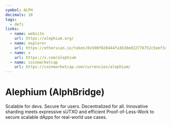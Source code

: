 ```yaml
---
symbol: ALPH
decimals: 18
tags:
  - defi
links:
  - name: website
    url: https://alephium.org/
  - name: explorer
    url: https://etherscan.io/token/0x590f820444fa3638e022776752c5eef34e2f89a6
  - name: x
    url: https://x.com/alephium
  - name: coinmarketcap
    url: https://coinmarketcap.com/currencies/alephium/
---
```


# Alephium (AlphBridge)

Scalable for devs. Secure for users. Decentralized for all. Innovative sharding meets expressive sUTXO and efficient Proof-of-Less-Work to secure scalable dApps for real-world use cases.
